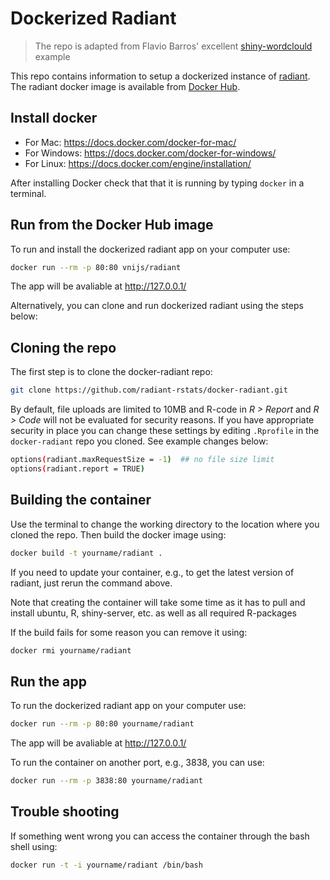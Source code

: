 Dockerized Radiant
=======================

> The repo is adapted from Flavio Barros' excellent [shiny-wordclould](https://github.com/flaviobarros/shiny-wordcloud) example

This repo contains information to setup a dockerized instance of [radiant](https://radiant-rstats/radiant). The radiant docker image is available from [Docker Hub](https://hub.docker.com/r/vnijs/radiant/).

## Install docker

* For Mac: https://docs.docker.com/docker-for-mac/
* For Windows: https://docs.docker.com/docker-for-windows/
* For Linux: https://docs.docker.com/engine/installation/

After installing Docker check that that it is running by typing `docker` in a terminal.

## Run from the Docker Hub image

To run and install the dockerized radiant app on your computer use:

```sh
docker run --rm -p 80:80 vnijs/radiant
```

The app will be avaliable at <a href="http://127.0.0.1/" target="_blank">http://127.0.0.1/</a>

Alternatively, you can clone and run dockerized radiant using the steps below:

## Cloning the repo

The first step is to clone the docker-radiant repo:

```sh
git clone https://github.com/radiant-rstats/docker-radiant.git
```

By default, file uploads are limited to 10MB and R-code in _R > Report_ and _R > Code_ will not be evaluated for security reasons. If you have appropriate security in place you can change these settings by editing `.Rprofile` in the `docker-radiant` repo you cloned. See example changes below:  

```bash
options(radiant.maxRequestSize = -1)  ## no file size limit
options(radiant.report = TRUE)
```

## Building the container

Use the terminal to change the working directory to the location where you cloned the repo. Then build the docker image using:

```sh
docker build -t yourname/radiant .
```

<!-- sudo docker login to login to docker hub and then ... -->
<!-- docker push <hub-user>/<repo-name> to push to docker hub -->

If you need to update your container, e.g., to get the latest version of radiant, just rerun the command above. 

Note that creating the container will take some time as it has to pull and install ubuntu, R, shiny-server, etc. as well as all required R-packages

If the build fails for some reason you can remove it using:

```sh
docker rmi yourname/radiant
```

## Run the app

To run the dockerized radiant app on your computer use:

```sh
docker run --rm -p 80:80 yourname/radiant
```

The app will be avaliable at <a href="http://127.0.0.1/" target="_blank">http://127.0.0.1/</a>

To run the container on another port, e.g., 3838, you can use:

```sh
docker run --rm -p 3838:80 yourname/radiant
```

## Trouble shooting

If something went wrong you can access the container through the bash shell using:

```sh
docker run -t -i yourname/radiant /bin/bash
```
